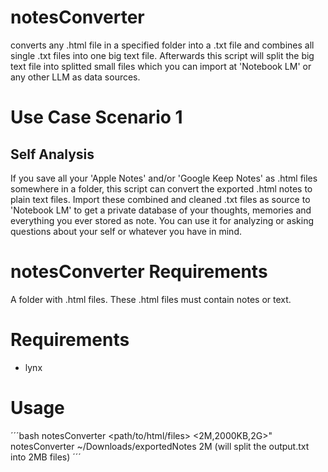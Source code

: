 # notesConverter
converts any .html file in a specified folder into a .txt file and combines all single
.txt files into one big text file. Afterwards this script will split the big text file
into splitted small files which you can import at 'Notebook LM' or any other LLM as
data sources. 

# Use Case Scenario 1
## Self Analysis
If you save all your 'Apple Notes' and/or 'Google Keep Notes' as .html files somewhere in
a folder, this script can convert the exported .html notes to plain text files. Import
these combined and cleaned .txt files as source to 'Notebook LM' to get a private database 
of your thoughts, memories and everything you ever stored as note. You can use it for analyzing
or asking questions about your self or whatever you have in mind.

# notesConverter Requirements
A folder with .html files. These .html files must contain notes or text.

# Requirements
- lynx

# Usage
´´´bash
notesConverter <path/to/html/files> <2M,2000KB,2G>"
notesConverter ~/Downloads/exportedNotes 2M
(will split the output.txt into 2MB files)
´´´
